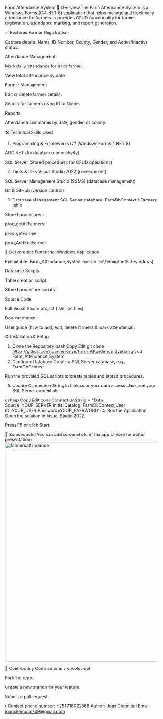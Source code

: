 Farm Attendance System
📌 Overview
The Farm Attendance System is a Windows Forms (C# .NET 8) application that helps manage and track daily attendance for farmers. It provides CRUD functionality for farmer registration, attendance marking, and report generation.

✅ Features
Farmer Registration

Capture details: Name, ID Number, County, Gender, and Active/Inactive status.

Attendance Management

Mark daily attendance for each farmer.

View total attendance by date.

Farmer Management

Edit or delete farmer details.

Search for farmers using ID or Name.

Reports

Attendance summaries by date, gender, or county.

🛠️ Technical Skills Used
1. Programming & Frameworks
C# (Windows Forms / .NET 8)

ADO.NET (for database connectivity)

SQL Server (Stored procedures for CRUD operations)

2. Tools & IDEs
Visual Studio 2022 (development)

SQL Server Management Studio (SSMS) (database management)

Git & GitHub (version control)

3. Database Management
SQL Server database: FarmDbContext / Farmers table

Stored procedures:

proc_getAllFarmers

proc_getFarmer

proc_AddEditFarmer

📂 Deliverables
Functional Windows Application

Executable: Farm_Attendance_System.exe (in bin\Debug\net8.0-windows)

Database Scripts

Table creation script.

Stored procedure scripts.

Source Code

Full Visual Studio project (.sln, .cs files).

Documentation

User guide (how to add, edit, delete farmers & mark attendance).

⚙️ Installation & Setup
1. Clone the Repository
bash
Copy
Edit
git clone https://github.com/joannekenya/Farm_Attendance_System.git
cd Farm_Attendance_System
2. Configure Database
Create a SQL Server database, e.g., FarmDbContext.

Run the provided SQL scripts to create tables and stored procedures.

3. Update Connection String
In Link.cs or your data access class, set your SQL Server credentials:

csharp
Copy
Edit
conn.ConnectionString = "Data Source=YOUR_SERVER;Initial Catalog=FarmDbContext;User ID=YOUR_USER;Password=YOUR_PASSWORD";
4. Run the Application
Open the solution in Visual Studio 2022.

Press F5 or click Start.

📸 Screenshots
(You can add screenshots of the app UI here for better presentation)
<img width="1337" height="723" alt="farmersattendance" src="https://github.com/user-attachments/assets/61108e43-ff8d-4b66-a37f-8713a7f96c70" />


🤝 Contributing
Contributions are welcome!

Fork the repo.

Create a new branch for your feature.

Submit a pull request.

📞 Contact
phone number: +254718022368
Author: Joan Chemutai
Email: joanchemutai249@gmail.com

